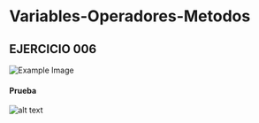 # Variables-Operadores-Metodos

## EJERCICIO 006


![Example Image](Image\Carrusel_Colores_.gif)

#### Prueba

![alt text][def]


[def]: Image\Carrusel_Colores.gif